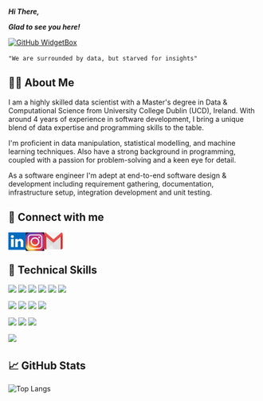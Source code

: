 ***Hi There,*** 

<img align="left" src="https://komarev.com/ghpvc/?username=yash-pimpale&color=blueviolet&style=flat" alt=""/>

***Glad to see you here!***

[![GitHub WidgetBox](https://github-widgetbox.vercel.app/api/profile?username=yash-pimpale&data=followers,repositories,stars,commits&theme=viridescent)](https://github.com/Jurredr/github-widgetbox)

``
"We are surrounded by data, but starved for insights"
``

## :office_worker: About Me

I am a highly skilled data scientist with a Master's degree in Data & Computational Science from University College Dublin (UCD), Ireland. With around 4 years of experience in software development, I bring a unique blend of data expertise and programming skills to the table.

I'm proficient in data manipulation, statistical modelling, and machine learning techniques. Also have a strong background in programming, coupled with a passion for problem-solving and a keen eye for detail.

As a software engineer I'm adept at end-to-end software design & development including requirement gathering, documentation, infrastructure setup, integration development and unit testing.

## :handshake: Connect with me

<a href="https://www.linkedin.com/in/yash-pimpale"><img align="left" src="https://github.com/yash-pimpale/yash-pimpale/blob/main/Media/LinkedIn.png" width="35px" height="35px"/></a> 

<a href="https://www.instagram.com/yashpimpale/"><img align="left" src="https://github.com/yash-pimpale/yash-pimpale/blob/main/Media/Instagram.jpg" width="37px" height="37px"/>

</a> <a href="mailto:yashpimpale6@gmail.com"><img align="left" src="https://github.com/yash-pimpale/yash-pimpale/blob/main/Media/Gmail.png" width="37px" height="34px"/></a> </br></br>

## :briefcase: Technical Skills

![](https://img.shields.io/badge/Python-FFD43B?style=for-the-badge&logo=python&logoColor=blue) ![](https://img.shields.io/badge/R-276DC3?style=for-the-badge&logo=r&logoColor=white) ![](https://img.shields.io/badge/C%23-239120?style=for-the-badge&logo=c-sharp&logoColor=white) ![](https://img.shields.io/badge/C%2B%2B-00599C?style=for-the-badge&logo=c%2B%2B&logoColor=white) ![](https://img.shields.io/badge/C-00599C?style=for-the-badge&logo=c&logoColor=white) ![](https://img.shields.io/badge/HTML-239120?style=for-the-badge&logo=html5&logoColor=white)

![](https://img.shields.io/badge/Amazon_AWS-232F3E?style=for-the-badge&logo=amazon-aws&logoColor=white) ![](https://img.shields.io/badge/PowerBI-F2C811?style=for-the-badge&logo=Power%20BI&logoColor=white) ![](https://img.shields.io/badge/Oracle-F80000?style=for-the-badge&logo=oracle&logoColor=black) ![](https://img.shields.io/badge/Microsoft_SQL_Server-CC2927?style=for-the-badge&logo=microsoft-sql-server&logoColor=white)

![](https://img.shields.io/badge/RStudio-75AADB?style=for-the-badge&logo=RStudio&logoColor=white) ![](https://img.shields.io/badge/Visual_Studio-5C2D91?style=for-the-badge&logo=visual%20studio&logoColor=white) ![](https://img.shields.io/badge/Jupyter-F37626.svg?&style=for-the-badge&logo=Jupyter&logoColor=white)

![](https://img.shields.io/badge/Postman-FF6C37?style=for-the-badge&logo=Postman&logoColor=white)

## :chart_with_upwards_trend: GitHub Stats

![Top Langs](https://github-readme-stats.vercel.app/api/top-langs/?username=yash-pimpale&hide=javascript,css,scss,html&theme=tokyonight)
